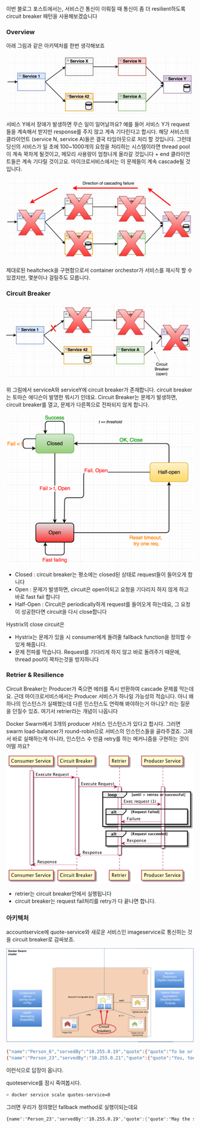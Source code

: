 이번 블로그 포스트에서는, 서비스간 통신이 이뤄질 때 통신이 좀 더 resilient하도록 circuit breaker 패턴을 사용해보겠습니다 

### Overview

아래 그림과 같은 아키텍처를 한번 생각해보죠

![img/part11-cb-1.png](img/part11-cb-1.png)

서비스 Y에서 장애가 발생하면 무슨 일이 일어날까요? 예를 들어 서비스 Y가 request들을 계속해서 받지만 response를 주지 않고 계속 기다린다고 합시다. 해당 서비스의 클라이언트 (service N, service A)들은 결국 타임아웃으로 처리 할 것입니다. 그런데 당신의 서비스가 일 초에 100~1000개의 요청을 처리하는 시스템이라면 thread pool이 계속 꽉차게 될것이고, 메모리 사용량이 엄청나게 올라갈 것입니다 + end 클라이언트들은 계속 기다릴 것이고요. 마이크로서비스에서는 이 문제들이 계속 cascade될 것입니다. 

![img/part11-cb3.png](img/part11-cb3.png)

제대로된 healtcheck을 구현함으로서 container orchestor가 서비스를 재시작 할 수 있겠지만, 몇분이나 걸릴주도 모릅니다. 

### Circuit Breaker

![img/part11-cb-2.png](img/part11-cb-2.png)

위 그림에서 serviceA와 serviceY에 circuit breaker가 존재합니다. circuit breaker는 토마슨 에디슨이 발명한 뭐시기 인데요. Circuit Breaker는 문제가 발생하면, circuit breaker를 열고, 문제가 다른쪽으로 전파되지 않게 합니다. 

![img/part11-cb-std.png](img/part11-cb-std.png)

- Closed : circuit breaker는 평소에는 closed된 상태로 request들이 들어오게 합니다
- Open : 문제가 발생하면, circuit은 open이되고 요청을 기다리지 하지 않게 하고 바로 fast fail 합니다
- Half-Open : Circuit은 periodically하게 request를 들어오게 하는데요, 그 요청이 성공한다면 circuit을 다시 close합니다

Hystrix의 close circuit은 

- Hystrix는 문제가 있을 시 consumer에게 돌려줄 fallback function을 정의할 수 있게 해줍니다.
- 문제 전파를 막습니다. Request를 기다리게 하지 않고 바로 돌려주기 때문에, thread pool이 꽉차는것을 방지하니다

### Retrier & Resilience

Circuit Breaker는 Producer가 죽으면 에러를 즉시 반환하여 cascade 문제를 막는데요. 근데 마이크로서비스에서는 Producer 서비스가 하나일 가능성의 적습니다. 아니 왜 하나의 인스턴스가 실패했는데 다른 인스턴스도 연락해 봐야하는거 아니오? 라는 질문을 던질수 있죠. 여기서 retrier라는 개념이 나옵니다 

Docker Swarm에서 3개의 producer 서비스 인스턴스가 있다고 합시다. 그러면 swarm load-balancer가 round-robin으로 서비스의 인스턴스들을 골라주겠죠. 그래서 바로 실패하는게 아니라, 인스턴스 수 만큼 retry를 하는 메커니즘을 구현하는 것이 어떨 까요? 

![img/part11-retrier.png](img/part11-retrier.png)

- retrier는 circuit breaker안에서 실행됩니다
- circuit breaker는 request fail처리를 retry가 다 끝나면 합니다.

### 아키텍처

accountservice에 quote-service와 새로운 서비스인 imageservice로 통신하는 것을 circuit breaker로 감싸보죠. 

![img/part11-overview.png](img/part11-overview.png)

```bash
{"name":"Person_6","servedBy":"10.255.0.19","quote":{"quote":"To be or not to be","ipAddress":"10.0.0.22"},"imageUrl":"http://imageservice:7777/file/cake.jpg"} 
{"name":"Person_23","servedBy":"10.255.0.21","quote":{"quote":"You, too, Brutus?","ipAddress":"10.0.0.25"},"imageUrl":"http://imageservice:7777/file/cake.jpg"}
```

이런식으로 답장이 옵니다. 

quoteservice를 잠시 죽여봅시다. 

```bash
> docker service scale quotes-service=0
```

그러면 우리가 정의했던 fallback method로 실행이되는데요

```bash
{name":"Person_23","servedBy":"10.255.0.19","quote":{"quote":"May the source be with you, always.","ipAddress":"circuit-breaker"},"imageUrl":"http://imageservice:7777/file/cake.jpg"}
```

